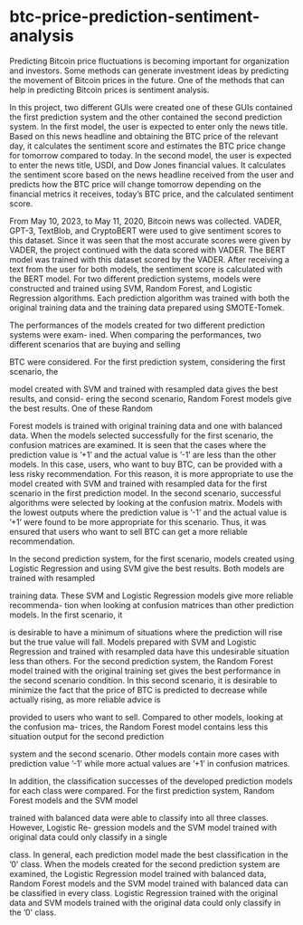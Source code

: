 # btc-price-prediction-sentiment-analysis

Predicting Bitcoin price fluctuations is becoming
important for organization and investors. Some methods can generate investment ideas
by predicting the movement of Bitcoin prices in the future. One of the methods that can help
in predicting Bitcoin prices is sentiment analysis. 

In this project, two different GUIs were created one of these GUIs contained the first
prediction system and the other contained the second prediction system. In the first model,
the user is expected to enter only the news title. Based on this news headline and obtaining
the BTC price of the relevant day, it calculates the sentiment score and estimates the BTC
price change for tomorrow compared to today. In the second model, the user is expected
to enter the news title, USDI, and Dow Jones financial values. It calculates the sentiment
score based on the news headline received from the user and predicts how the BTC price will
change tomorrow depending on the financial metrics it receives, today’s BTC price, and the
calculated sentiment score.

From May 10, 2023, to May 11, 2020, Bitcoin news was collected. VADER,
GPT-3, TextBlob, and CryptoBERT were used to give sentiment scores to this dataset. Since
it was seen that the most accurate scores were given by VADER, the project continued with
the data scored with VADER. The BERT model was trained with this dataset scored by the
VADER. After receiving a text from the user for both models, the sentiment score is calculated
with the BERT model. For two different prediction systems, models were constructed and
trained using SVM, Random Forest, and Logistic Regression algorithms. Each prediction
algorithm was trained with both the original training data and the training data prepared using
SMOTE-Tomek.

The performances of the models created for two different prediction systems were exam-
ined. When comparing the performances, two different scenarios that are buying and selling

BTC were considered. For the first prediction system, considering the first scenario, the

model created with SVM and trained with resampled data gives the best results, and consid-
ering the second scenario, Random Forest models give the best results. One of these Random

Forest models is trained with original training data and one with balanced data. When the
models selected successfully for the first scenario, the confusion matrices are examined. It
is seen that the cases where the prediction value is ’+1’ and the actual value is ’-1’ are less
than the other models. In this case, users, who want to buy BTC, can be provided with a less
risky recommendation. For this reason, it is more appropriate to use the model created with
SVM and trained with resampled data for the first scenario in the first prediction model. 
In the second scenario, successful algorithms were selected by looking at the confusion matrix.
Models with the lowest outputs where the prediction value is ’-1’ and the actual value is ’+1’
were found to be more appropriate for this scenario. Thus, it was ensured that users who
want to sell BTC can get a more reliable recommendation.

In the second prediction system, for the first scenario, models created using Logistic
Regression and using SVM give the best results. Both models are trained with resampled

training data. These SVM and Logistic Regression models give more reliable recommenda-
tion when looking at confusion matrices than other prediction models. In the first scenario, it

is desirable to have a minimum of situations where the prediction will rise but the true value
will fall. Models prepared with SVM and Logistic Regression and trained with resampled
data have this undesirable situation less than others. For the second prediction system, the
Random Forest model trained with the original training set gives the best performance in the
second scenario condition. In this second scenario, it is desirable to minimize the fact that
the price of BTC is predicted to decrease while actually rising, as more reliable advice is

provided to users who want to sell. Compared to other models, looking at the confusion ma-
trices, the Random Forest model contains less this situation output for the second prediction

system and the second scenario. Other models contain more cases with prediction value ’-1’
while more actual values are ’+1’ in confusion matrices.

In addition, the classification successes of the developed prediction models for each class
were compared. For the first prediction system, Random Forest models and the SVM model

trained with balanced data were able to classify into all three classes. However, Logistic Re-
gression models and the SVM model trained with original data could only classify in a single

class. In general, each prediction model made the best classification in the ’0’ class. When
the models created for the second prediction system are examined, the Logistic Regression
model trained with balanced data, Random Forest models and the SVM model trained with
balanced data can be classified in every class. Logistic Regression trained with the original
data and SVM models trained with the original data could only classify in the ’0’ class.



